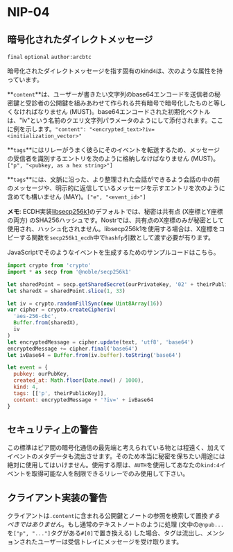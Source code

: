 NIP-04
======

暗号化されたダイレクトメッセージ
------------------------

`final` `optional` `author:arcbtc`

暗号化されたダイレクトメッセージを指す固有のkind`4`は、次のような属性を持っています。

**`content`**は、ユーザーが書きたい文字列のbase64エンコードを送信者の秘密鍵と受診者の公開鍵を組みあわせて作られる共有暗号で暗号化したものと等しくなければなりません (MUST)。base64エンコードされた初期化ベクトルは、"iv"という名前のクエリ文字列パラメータのようにして添付されます。ここに例を示します。`"content": "<encrypted_text>?iv=<initialization_vector>"`

**`tags`**にはリレーがうまく彼らにそのイベントを転送するため、メッセージの受信者を識別するエントリを次のように格納しなけばなりません (MUST)。 `["p", "<pubkey, as a hex string>"]`

**`tags`**には、文脈に沿った、より整理された会話ができるよう会話の中の前のメッセージや、明示的に返信しているメッセージを示すエントリを次のように含めても構いません (MAY)。`["e", "<event_id>"]`

**メモ**: ECDH実装[libsecp256k1](https://github.com/bitcoin-core/secp256k1)のデフォルトでは、秘密は共有点 (X座標とY座標の両方) のSHA256ハッシュです。Nostrでは、共有点のX座標のみが秘密として使用され、ハッシュ化されません。libsecp256k1を使用する場合は、X座標をコピーする関数を`secp256k1_ecdh`中で`hashfp`引数として渡す必要が有ります。

JavaScriptでそのようなイベントを生成するためのサンプルコードはこちら。

```js
import crypto from 'crypto'
import * as secp from '@noble/secp256k1'

let sharedPoint = secp.getSharedSecret(ourPrivateKey, '02' + theirPublicKey)
let sharedX = sharedPoint.slice(1, 33)

let iv = crypto.randomFillSync(new Uint8Array(16))
var cipher = crypto.createCipheriv(
  'aes-256-cbc',
  Buffer.from(sharedX),
  iv
)
let encryptedMessage = cipher.update(text, 'utf8', 'base64')
encryptedMessage += cipher.final('base64')
let ivBase64 = Buffer.from(iv.buffer).toString('base64')

let event = {
  pubkey: ourPubKey,
  created_at: Math.floor(Date.now() / 1000),
  kind: 4,
  tags: [['p', theirPublicKey]],
  content: encryptedMessage + '?iv=' + ivBase64
}
```

## セキュリティ上の警告

この標準はピア間の暗号化通信の最先端と考えられている物とは程遠く、加えてイベントのメタデータも流出させます。そのため本当に秘密を保ちたい用途には絶対に使用してはいけません。使用する際は、`AUTH`を使用してあなたの`kind:4`イベントを取得可能な人を制限できるリレーでのみ使用して下さい。

## クライアント実装の警告

クライアントは`.content`に含まれる公開鍵とノートの参照を検索して置換*するべきではありません*。もし通常のテキストノートのように処理 (文中の`@npub...`を`["p", "..."]`タグがある`#[0]`で置き換える) した場合、タグは流出し、メンションされたユーザーは受信トレイにメッセージを受け取ります。
